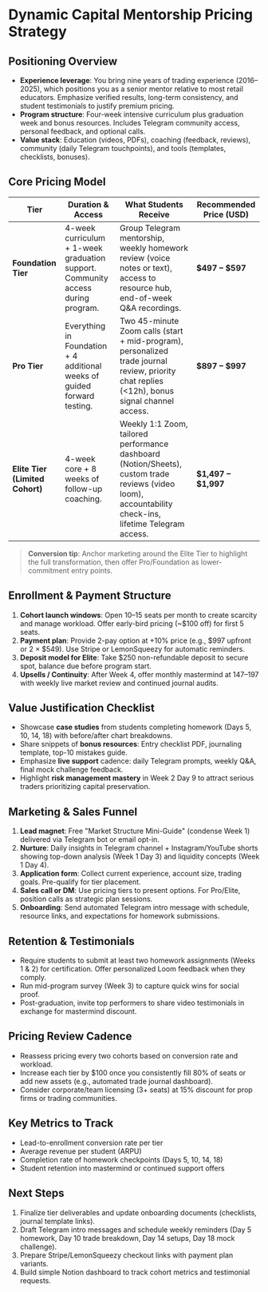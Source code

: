 # Dynamic Capital Mentorship Pricing Strategy

## Positioning Overview

- **Experience leverage**: You bring nine years of trading experience
  (2016–2025), which positions you as a senior mentor relative to most retail
  educators. Emphasize verified results, long-term consistency, and student
  testimonials to justify premium pricing.
- **Program structure**: Four-week intensive curriculum plus graduation week and
  bonus resources. Includes Telegram community access, personal feedback, and
  optional calls.
- **Value stack**: Education (videos, PDFs), coaching (feedback, reviews),
  community (daily Telegram touchpoints), and tools (templates, checklists,
  bonuses).

## Core Pricing Model

| Tier                            | Duration & Access                                                               | What Students Receive                                                                                                                                   | Recommended Price (USD) |
| ------------------------------- | ------------------------------------------------------------------------------- | ------------------------------------------------------------------------------------------------------------------------------------------------------- | ----------------------- |
| **Foundation Tier**             | 4-week curriculum + 1-week graduation support. Community access during program. | Group Telegram mentorship, weekly homework review (voice notes or text), access to resource hub, end-of-week Q&A recordings.                            | **$497 – $597**         |
| **Pro Tier**                    | Everything in Foundation + 4 additional weeks of guided forward testing.        | Two 45-minute Zoom calls (start + mid-program), personalized trade journal review, priority chat replies (<12h), bonus signal channel access.           | **$897 – $997**         |
| **Elite Tier (Limited Cohort)** | 4-week core + 8 weeks of follow-up coaching.                                    | Weekly 1:1 Zoom, tailored performance dashboard (Notion/Sheets), custom trade reviews (video loom), accountability check-ins, lifetime Telegram access. | **$1,497 – $1,997**     |

> **Conversion tip**: Anchor marketing around the Elite Tier to highlight the
> full transformation, then offer Pro/Foundation as lower-commitment entry
> points.

## Enrollment & Payment Structure

1. **Cohort launch windows**: Open 10–15 seats per month to create scarcity and
   manage workload. Offer early-bird pricing (~$100 off) for first 5 seats.
2. **Payment plan**: Provide 2-pay option at +10% price (e.g., $997 upfront or 2
   × $549). Use Stripe or LemonSqueezy for automatic reminders.
3. **Deposit model for Elite**: Take $250 non-refundable deposit to secure spot,
   balance due before program start.
4. **Upsells / Continuity**: After Week 4, offer monthly mastermind at $147–$197
   with weekly live market review and continued journal audits.

## Value Justification Checklist

- Showcase **case studies** from students completing homework (Days 5, 10,
  14, 18) with before/after chart breakdowns.
- Share snippets of **bonus resources**: Entry checklist PDF, journaling
  template, top-10 mistakes guide.
- Emphasize **live support** cadence: daily Telegram prompts, weekly Q&A, final
  mock challenge feedback.
- Highlight **risk management mastery** in Week 2 Day 9 to attract serious
  traders prioritizing capital preservation.

## Marketing & Sales Funnel

1. **Lead magnet**: Free "Market Structure Mini-Guide" (condense Week 1)
   delivered via Telegram bot or email opt-in.
2. **Nurture**: Daily insights in Telegram channel + Instagram/YouTube shorts
   showing top-down analysis (Week 1 Day 3) and liquidity concepts (Week 1 Day
   4).
3. **Application form**: Collect current experience, account size, trading
   goals. Pre-qualify for tier placement.
4. **Sales call or DM**: Use pricing tiers to present options. For Pro/Elite,
   position calls as strategic plan sessions.
5. **Onboarding**: Send automated Telegram intro message with schedule, resource
   links, and expectations for homework submissions.

## Retention & Testimonials

- Require students to submit at least two homework assignments (Weeks 1 & 2) for
  certification. Offer personalized Loom feedback when they comply.
- Run mid-program survey (Week 3) to capture quick wins for social proof.
- Post-graduation, invite top performers to share video testimonials in exchange
  for mastermind discount.

## Pricing Review Cadence

- Reassess pricing every two cohorts based on conversion rate and workload.
- Increase each tier by $100 once you consistently fill 80% of seats or add new
  assets (e.g., automated trade journal dashboard).
- Consider corporate/team licensing (3+ seats) at 15% discount for prop firms or
  trading communities.

## Key Metrics to Track

- Lead-to-enrollment conversion rate per tier
- Average revenue per student (ARPU)
- Completion rate of homework checkpoints (Days 5, 10, 14, 18)
- Student retention into mastermind or continued support offers

## Next Steps

1. Finalize tier deliverables and update onboarding documents (checklists,
   journal template links).
2. Draft Telegram intro messages and schedule weekly reminders (Day 5 homework,
   Day 10 trade breakdown, Day 14 setups, Day 18 mock challenge).
3. Prepare Stripe/LemonSqueezy checkout links with payment plan variants.
4. Build simple Notion dashboard to track cohort metrics and testimonial
   requests.
